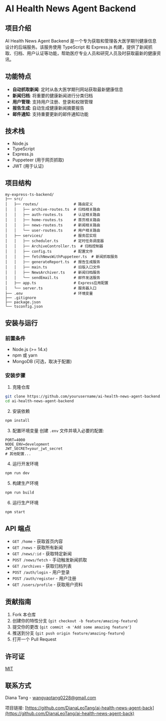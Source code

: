 # AI Health News Agent Backend

## 项目介绍

AI Health News Agent Backend 是一个专为获取和管理各大医学期刊健康信息设计的后端服务。该服务使用 TypeScript 和 Express.js 构建，提供了新闻抓取、归档、用户认证等功能，帮助医疗专业人员和研究人员及时获取最新的健康资讯。

## 功能特点

- **自动抓取新闻**: 定时从各大医学期刊网站获取最新健康信息
- **新闻归档**: 将重要的健康新闻进行分类归档
- **用户管理**: 支持用户注册、登录和权限管理
- **报告生成**: 自动生成健康新闻摘要报告
- **邮件通知**: 支持重要更新的邮件通知功能

## 技术栈

- Node.js
- TypeScript
- Express.js
- Puppeteer (用于网页抓取)
- JWT (用于认证)

## 项目结构

```
my-express-ts-backend/
├── src/
│   ├── routes/                # 路由定义
│   │   ├── archive-routes.ts  # 归档相关路由
│   │   ├── auth-routes.ts     # 认证相关路由
│   │   ├── home-routes.ts     # 首页相关路由
│   │   ├── news-routes.ts     # 新闻相关路由
│   │   └── user-routes.ts     # 用户相关路由
│   ├── services/              # 服务层实现
│   │   ├── scheduler.ts       # 定时任务调度器
│   │   ├── ArchiveController.ts  # 归档控制器
│   │   ├── config.ts          # 配置文件
│   │   ├── fetchNewsWithPuppeteer.ts  # 新闻抓取服务
│   │   ├── generateReport.ts  # 报告生成服务
│   │   ├── main.ts            # 旧版入口文件
│   │   ├── NewsArchiver.ts    # 新闻归档服务
│   │   └── sendEmail.ts       # 邮件发送服务
│   ├── app.ts                 # Express应用配置
│   └── server.ts              # 服务器入口
├── .env                       # 环境变量
├── .gitignore
├── package.json
└── tsconfig.json
```

## 安装与运行

### 前置条件

- Node.js (>= 14.x)
- npm 或 yarn
- MongoDB (可选，取决于配置)

### 安装步骤

1. 克隆仓库
```bash
git clone https://github.com/yourusername/ai-health-news-agent-backend.git
cd ai-health-news-agent-backend
```

2. 安装依赖
```bash
npm install
```

3. 配置环境变量
创建 `.env` 文件并填入必要的配置:
```
PORT=4000
NODE_ENV=development
JWT_SECRET=your_jwt_secret
# 其他配置...
```

4. 运行开发环境
```bash
npm run dev
```

5. 构建生产环境
```bash
npm run build
```

6. 运行生产环境
```bash
npm start
```

## API 端点

- `GET /home` - 获取首页内容
- `GET /news` - 获取所有新闻
- `GET /news/:id` - 获取特定新闻
- `POST /news/fetch` - 手动触发新闻抓取
- `GET /archives` - 获取归档列表
- `POST /auth/login` - 用户登录
- `POST /auth/register` - 用户注册
- `GET /users/profile` - 获取用户资料

## 贡献指南

1. Fork 本仓库
2. 创建你的特性分支 (`git checkout -b feature/amazing-feature`)
3. 提交你的更改 (`git commit -m 'Add some amazing feature'`)
4. 推送到分支 (`git push origin feature/amazing-feature`)
5. 打开一个 Pull Request

## 许可证

[MIT](LICENSE)

## 联系方式

Diana Tang - [wangyaotang0228@gmail.com](mailto:wangyaotang0228@gmail.com)

项目链接: [https://github.com/DianaLeoTang/ai-health-news-agent-back](https://github.com/DianaLeoTang/ai-health-news-agent-back)
